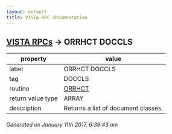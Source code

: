 ```yaml
---
layout: default
title: VISTA RPC documentation
---
```




## [VISTA RPCs](TableOfContent.md) &#8594; ORRHCT DOCCLS 

 property | value 
--- | --- 
 label | ORRHCT DOCCLS
 tag | DOCCLS
 routine | [ORRHCT](http://code.osehra.org/dox/Routine_ORRHCT_source.html)
 return value type | ARRAY
 description | Returns a list of document classes.




 ###### Generated on January 11th 2017, 6:39:43 am